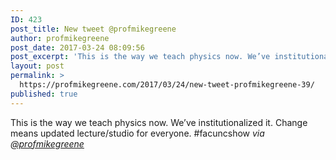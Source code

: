 ```yaml
---
ID: 423
post_title: New tweet @profmikegreene
author: profmikegreene
post_date: 2017-03-24 08:09:56
post_excerpt: 'This is the way we teach physics now. We’ve institutionalized it. Change means updated lecture/studio for everyone. #facuncshow'
layout: post
permalink: >
  https://profmikegreene.com/2017/03/24/new-tweet-profmikegreene-39/
published: true
---
```

This is the way we teach physics now. We’ve institutionalized it. Change means updated lecture/studio for everyone. #facuncshow
<cite>via <a href="https://twitter.com/profmikegreene/status/845261400285069313">@profmikegreene</a></cite>